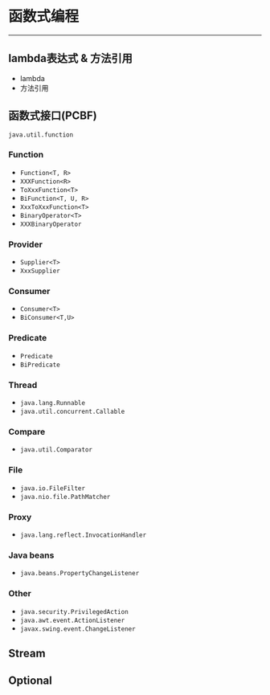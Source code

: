 # 函数式编程

---

## lambda表达式 & 方法引用

- lambda
- 方法引用

## 函数式接口(PCBF)

`java.util.function`

### Function
- `Function<T, R>`
- `XXXFunction<R>`
- `ToXxxFunction<T>`
- `BiFunction<T, U, R>`
- `XxxToXxxFunction<T>`
- `BinaryOperator<T>`
- `XXXBinaryOperator`

### Provider
- `Supplier<T>`
- `XxxSupplier`

### Consumer
- `Consumer<T>`
- `BiConsumer<T,U>`

### Predicate
- `Predicate`
- `BiPredicate`

### Thread
- `java.lang.Runnable`
- `java.util.concurrent.Callable`

### Compare
- `java.util.Comparator`

### File
- `java.io.FileFilter`
- `java.nio.file.PathMatcher`

### Proxy
- `java.lang.reflect.InvocationHandler`

### Java beans
- `java.beans.PropertyChangeListener`

### Other
- `java.security.PrivilegedAction`
- `java.awt.event.ActionListener`
- `javax.swing.event.ChangeListener`

## Stream



## Optional



